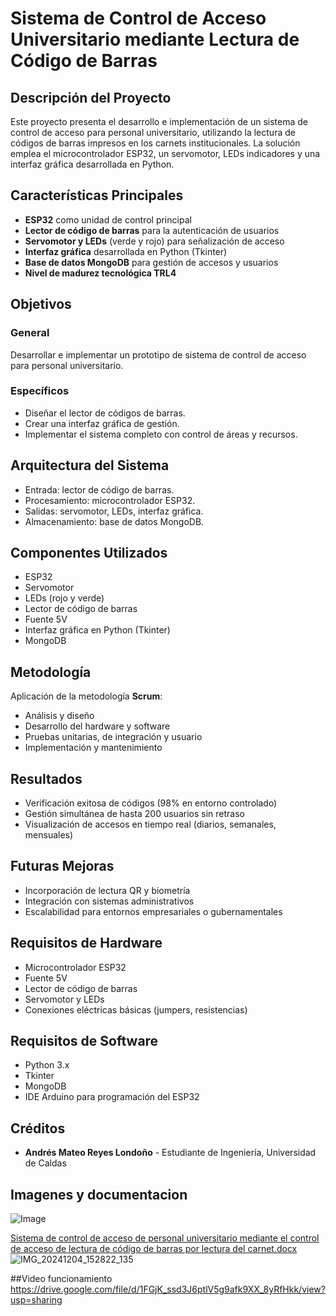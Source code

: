 # Sistema de Control de Acceso Universitario mediante Lectura de Código de Barras

## Descripción del Proyecto

Este proyecto presenta el desarrollo e implementación de un sistema de control de acceso para personal universitario, utilizando la lectura de códigos de barras impresos en los carnets institucionales. La solución emplea el microcontrolador ESP32, un servomotor, LEDs indicadores y una interfaz gráfica desarrollada en Python.

## Características Principales

- **ESP32** como unidad de control principal
- **Lector de código de barras** para la autenticación de usuarios
- **Servomotor y LEDs** (verde y rojo) para señalización de acceso
- **Interfaz gráfica** desarrollada en Python (Tkinter)
- **Base de datos MongoDB** para gestión de accesos y usuarios
- **Nivel de madurez tecnológica TRL4**

## Objetivos

### General
Desarrollar e implementar un prototipo de sistema de control de acceso para personal universitario.

### Específicos
- Diseñar el lector de códigos de barras.
- Crear una interfaz gráfica de gestión.
- Implementar el sistema completo con control de áreas y recursos.

## Arquitectura del Sistema

- Entrada: lector de código de barras.
- Procesamiento: microcontrolador ESP32.
- Salidas: servomotor, LEDs, interfaz gráfica.
- Almacenamiento: base de datos MongoDB.

## Componentes Utilizados

- ESP32
- Servomotor
- LEDs (rojo y verde)
- Lector de código de barras
- Fuente 5V
- Interfaz gráfica en Python (Tkinter)
- MongoDB

## Metodología

Aplicación de la metodología **Scrum**:
- Análisis y diseño
- Desarrollo del hardware y software
- Pruebas unitarias, de integración y usuario
- Implementación y mantenimiento

## Resultados

- Verificación exitosa de códigos (98% en entorno controlado)
- Gestión simultánea de hasta 200 usuarios sin retraso
- Visualización de accesos en tiempo real (diarios, semanales, mensuales)

## Futuras Mejoras

- Incorporación de lectura QR y biometría
- Integración con sistemas administrativos
- Escalabilidad para entornos empresariales o gubernamentales

## Requisitos de Hardware

- Microcontrolador ESP32
- Fuente 5V
- Lector de código de barras
- Servomotor y LEDs
- Conexiones eléctricas básicas (jumpers, resistencias)

## Requisitos de Software

- Python 3.x
- Tkinter
- MongoDB
- IDE Arduino para programación del ESP32

## Créditos

- **Andrés Mateo Reyes Londoño** - Estudiante de Ingeniería, Universidad de Caldas


## Imagenes y documentacion 
![Image](https://github.com/user-attachments/assets/3b47062b-e928-449c-84a9-9e0b61104b34)


[Sistema de control de acceso de personal universitario mediante el control de acceso de lectura de código de barras por lectura del carnet.docx](https://github.com/user-attachments/files/20874726/Sistema.de.control.de.acceso.de.personal.universitario.mediante.el.control.de.acceso.de.lectura.de.codigo.de.barras.por.lectura.del.carnet.docx)
![IMG_20241204_152822_135](https://github.com/user-attachments/assets/29c1d66b-5a13-4342-8055-915e2651e0ac)

##Video funcionamiento 
https://drive.google.com/file/d/1FGjK_ssd3J6ptlV5g9afk9XX_8yRfHkk/view?usp=sharing
